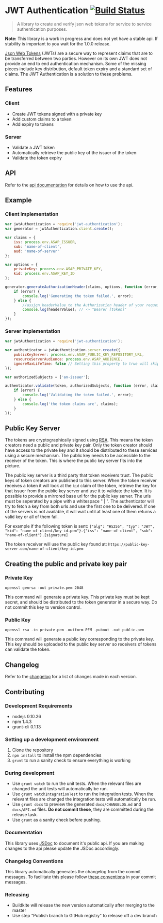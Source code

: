 # JWT Authentication [![Build Status](https://travis-ci.org/SafetyCulture/jwt-authentication.svg?branch=master)](https://travis-ci.org/SafetyCulture/jwt-authentication)

> A library to create and verify json web tokens for service to service authentication purposes.

**Note:** This library is a work in progress and does not yet have a stable api. If stability is important to you wait for the 1.0.0 release.

[Json Web Tokens](http://jwt.io/) (JWTs) are a secure way to represent claims that are to be transferred between two parties.
However on its own JWT does not provide an end to end authentication mechanism.
Some of the missing pieces include key distribution, default token expiry and a standard set of claims.
The JWT Authentication is a solution to these problems.

## Features

### Client

* Create JWT tokens signed with a private key
* Add custom claims to a token
* Add expiry to tokens

### Server

* Validate a JWT token
* Automatically retrieve the public key of the issuer of the token
* Validate the token expiry

## API

Refer to the [api documentation](https://bitbucket.org/atlassianlabs/jwt-authentication/src/master/docs/API.md) for details on how to use the api.

## Example

### Client Implementation

```javascript
var jwtAuthentication = require('jwt-authentication');
var generator = jwtAuthentication.client.create();

var claims = {
    iss: process.env.ASAP_ISSUER,
    sub: 'name-of-client',
    aud: 'name-of-server'
};

var options = {
    privateKey: process.env.ASAP_PRIVATE_KEY,
    kid: process.env.ASAP_KEY_ID
};

generator.generateAuthorizationHeader(claims, options, function (error, headerValue) {
    if (error) {
        console.log('Generating the token failed.', error);
    } else {
        //assign headerValue to the Authorization header of your request object
        console.log(headerValue); // -> "Bearer [token]"
    }
});
```

### Server Implementation

```javascript
var jwtAuthentication = require('jwt-authentication');

var authenticator = jwtAuthentication.server.create({
    publicKeyServer: process.env.ASAP_PUBLIC_KEY_REPOSITORY_URL,
    resourceServerAudience: process.env.ASAP_AUDIENCE,
    ignoreMaxLifeTime: false // Setting this property to true will skip the 1 hour max lifetime checks and make your server less secure. Do not include this if you are not sure what you are doing.
});

var authorizedSubjects = ['an-issuer'];

authenticator.validate(token, authorizedSubjects, function (error, claims) {
    if (error) {
        console.log('Validating the token failed.', error);
    } else {
        console.log('the token claims are', claims);
    }
});
```

## Public Key Server

The tokens are cryptographically signed using [RSA](http://en.wikipedia.org/wiki/RSA_%28cryptosystem%29). This means the token creators need a public and private key pair. Only the token creator should have access to the private key and it should be distributed to these services using a secure mechanism. The public key needs to be accessible to the receiver of the token. This is where the public key server fits into the picture.

The public key server is a third party that token receivers trust. The public keys of token creators are published to this server. When the token receiver receives a token it will look at the `kid` claim of the token, retrieve the key for that issuer from the public key server and use it to validate the token.
It is possible to provide a mirrored base url for the public key server. The urls must be seperated by a pipe with a whitespace " | ". The authenticator will try to fetch a key from both urls and use the first one to be delivered. If one of the servers is not available, it will wait until at least one of them returns a valid key or all of them fail.

For example if the following token is sent:
`{"alg": "HS256", "typ": "JWT", "kid": "name-of-client/key-id.pem"}.{"iss": "name-of-client", "sub": "name-of-client"}.[signature]`

The token receiver will use the public key found at:
`https://public-key-server.com/name-of-client/key-id.pem`

## Creating the public and private key pair

### Private Key

```cli
openssl genrsa -out private.pem 2048
```

This command will generate a private key. This private key must be kept secret, and should be distributed to the token generator in a secure way. Do not commit this key to version control.

### Public Key

```cli
openssl rsa -in private.pem -outform PEM -pubout -out public.pem
```

This command will generate a public key corresponding to the private key. This key should be uploaded to the public key server so receivers of tokens can validate the token.

## Changelog

Refer to the [changelog](https://bitbucket.org/atlassianlabs/jwt-authentication/src/master/docs/CHANGELOG.md) for a list of changes made in each version.

## Contributing

### Development Requirements

* nodejs 0.10.26
* npm 1.4.3
* grunt-cli 0.1.13

### Setting up a development environment

1. Clone the repository
1. `npm install` to install the npm dependencies
1. `grunt` to run a sanity check to ensure everything is working

### During development

* Use `grunt watch` to run the unit tests. When the relevant files are changed the unit tests will automatically be run.
* Use `grunt watchIntegrationTest` to run the integration tests. When the relevant files are changed the integration tests will automatically be run.
* Use `grunt docs` to preview the generated `docs/CHANGELOG.md` and `docs/API.md` files. **Do not commit these**, they are committed during the release task.
* Use `grunt` as a sanity check before pushing.

### Documentation

This library uses [JSDoc](http://usejsdoc.org/) to document it's public api. If you are making changes to the api please update the JSDoc accordingly.

### Changelog Conventions

This library automatically generates the changelog from the commit messages. To facilitate this please follow [these conventions](https://github.com/bcoe/conventional-changelog-standard/blob/master/convention.md) in your commit messages.

### Releasing

* Buildkite will release the new version automatically after merging to the master
* Use step "Publish branch to GitHub registry" to release off a dev branch
